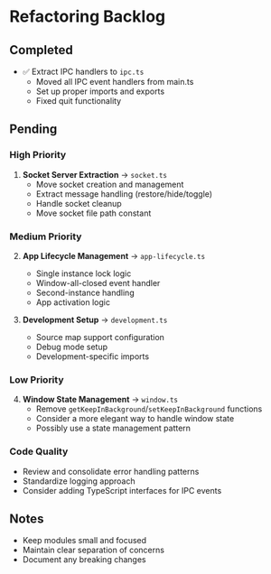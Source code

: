 # Refactoring Backlog

## Completed
- ✅ Extract IPC handlers to `ipc.ts`
  - Moved all IPC event handlers from main.ts
  - Set up proper imports and exports
  - Fixed quit functionality

## Pending

### High Priority
1. **Socket Server Extraction** → `socket.ts`
   - Move socket creation and management
   - Extract message handling (restore/hide/toggle)
   - Handle socket cleanup
   - Move socket file path constant

### Medium Priority
2. **App Lifecycle Management** → `app-lifecycle.ts`
   - Single instance lock logic
   - Window-all-closed event handler
   - Second-instance handling
   - App activation logic

3. **Development Setup** → `development.ts`
   - Source map support configuration
   - Debug mode setup
   - Development-specific imports

### Low Priority
4. **Window State Management** → `window.ts`
   - Remove `getKeepInBackground`/`setKeepInBackground` functions
   - Consider a more elegant way to handle window state
   - Possibly use a state management pattern

### Code Quality
- Review and consolidate error handling patterns
- Standardize logging approach
- Consider adding TypeScript interfaces for IPC events

## Notes
- Keep modules small and focused
- Maintain clear separation of concerns
- Document any breaking changes 
